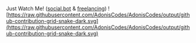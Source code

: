 Just Watch Me! ([social.bot](https://social.bot) & [freelancing](https://replit.com/@AdonisCodes))
![https://raw.githubusercontent.com/AdonisCodes/AdonisCodes/output/github-contribution-grid-snake-dark.svg](https://raw.githubusercontent.com/AdonisCodes/AdonisCodes/output/github-contribution-grid-snake-dark.svg)
